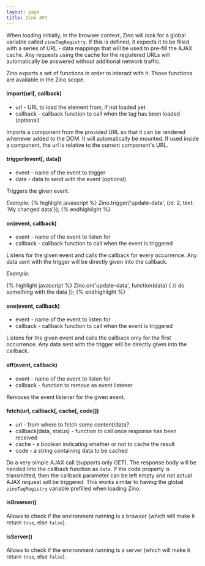 ```yaml
---
layout: page
title: Zino API
---
```


When loading initially, in the browser context, Zino will look for a global variable called `zinoTagRegistry`. If this is defined, it expects it to be filled with a series of URL - data mappings that will be used to pre-fill the AJAX cache. Any requests using the cache for the registered URLs will automatically be answered without additional network traffic.

Zino exports a set of functions in order to interact with it. Those functions are available in the Zino scope.

#### import(url[, callback)

- url - URL to load the element from, if not loaded yet
- callback - callback function to call when the tag has been loaded (optional)

Imports a component from the provided URL so that it can be rendered whenever added to the DOM. It will automatically be mounted. If used inside a component, the url is relative to the current component's URL.

#### trigger(event[, data])
- event - name of the event to trigger
- data - data to send with the event (optional)

Triggers the given event.

*Example:*
{% highlight javascript %}
Zino.trigger('update-data', {id: 2, text: 'My changed data'});
{% endhighlight %}

#### on(event, callback)
- event - name of the event to listen for
- callback - callback function to call when the event is triggered

Listens for the given event and calls the callback for every occurrence.
Any data sent with the trigger will be directly given into the callback.

*Example:*

{% highlight javascript %}
Zino.on('update-data', function(data) {
	// do something with the data
});
{% endhighlight %}

#### one(event, callback)
- event - name of the event to listen for
- callback - callback function to call when the event is triggered

Listens for the given event and calls the callback only for the first
occurrence. Any data sent with the trigger will be directly given into
the callback.

#### off(event, callback)
- event - name of the event to listen for
- callback - function to remove as event listener

Removes the event listener for the given event.

#### fetch(url, callback[, cache[, code]])
- url - from where to fetch some content/data?
- callback(data, status) - function to call once response has been received
- cache - a boolean indicating whether or not to cache the result
- code - a string containing data to be cached

Do a very simple AJAX call (supports only GET). The response body will be handed
into the callback function as `data`. If the code property is transmitted, then the callback parameter can be left empty and not actual AJAX request will be triggered. This works similar to having the global `zinoTagRegistry` variable prefilled when loading Zino.

#### isBrowser()

Allows to check if the environment running is a browser (which will make it return `true`, else `false`).

#### isServer()

Allows to check if the environment running is a server (which will make it return `true`, else `false`).
